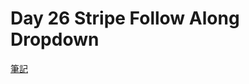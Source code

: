 # Day 26 Stripe Follow Along Dropdown

[筆記](https://paper.dropbox.com/doc/JavaScript30-Day-26-Stripe-Follow-Along-Dropdown--ApYSWT5E_RJ~I3clYP0z5BgUAg-Cck5kAllN4mlX4LOCWfnm)